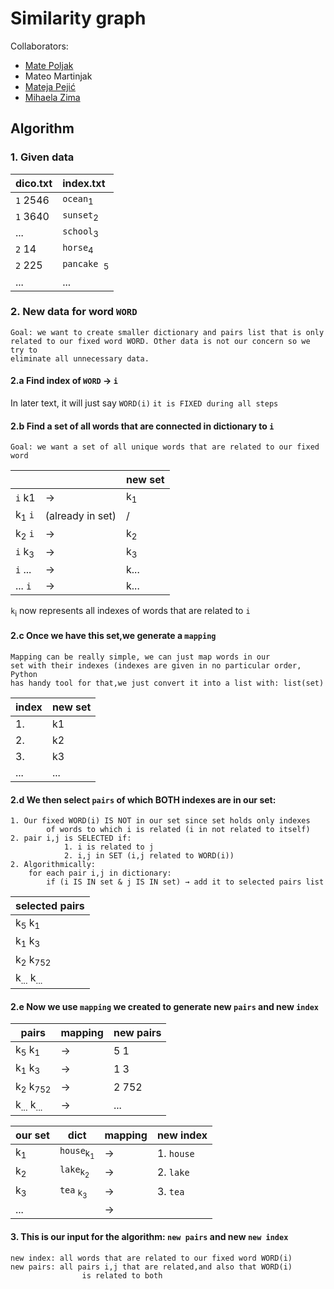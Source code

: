 # Similarity graph

Collaborators:
* [Mate Poljak](https://github.com/pmate1)
* Mateo Martinjak
* [Mateja Pejić](https://github.com/pematej)
* [Mihaela Zima](https://github.com/Majhela) 

## Algorithm 

### 1. Given data

| dico.txt    | index.txt                  |
|-------------|:---------------------------|
| ```1``` 2546 | ```ocean```<sub>1</sub>    |
| ```1``` 3640 | ```sunset```<sub>2</sub>   |
| ...         | ```school```<sub>3</sub>   |
| ```2``` 14  | ```horse```<sub>4</sub>    |
| ```2``` 225 | ```pancake ```<sub>5</sub> |
| ...         | ...                        |

### 2. New data for word  ```WORD```

    Goal: we want to create smaller dictionary and pairs list that is only
    related to our fixed word WORD. Other data is not our concern so we try to 
    eliminate all unnecessary data.

#### 2.a Find index of ```WORD``` → ```i``` 
In later text, it will just say  ```WORD(i)``` ```it is FIXED during all steps``` 
#### 2.b Find a set of all words that are connected in dictionary to  ```i```
    Goal: we want a set of all unique words that are related to our fixed word
|                       |                  | new set        |
|-----------------------|:-----------------|----------------|
| ```i``` k1            | →                | k<sub>1</sub>  |
| k<sub>1</sub> ```i``` | (already in set) | /              | 
| k<sub>2</sub> ```i``` | →                | k<sub>2</sub>  |
| ```i``` k<sub>3</sub> | →                | k<sub>3 </sub> |
| ```i``` ...           | →                | k...           |
| ...  ```i```          | →                | k...           |

 ```k```<sub>i</sub> now represents all indexes of words that are related to ```i```
    
#### 2.c Once we have this set,we generate a ```mapping```
    Mapping can be really simple, we can just map words in our 
    set with their indexes (indexes are given in no particular order, Python
    has handy tool for that,we just convert it into a list with: list(set) 
| index | new set |
|-------|---------|
| 1.    | k1      |
| 2.    | k2      |
| 3.    | k3      |
| ...   | ...     |

#### 2.d We then select ```pairs``` of which BOTH indexes are in our set:
    1. Our fixed WORD(i) IS NOT in our set since set holds only indexes 
            of words to which i is related (i in not related to itself)    
    2. pair i,j is SELECTED if:
                1. i is related to j
                2. i,j in SET (i,j related to WORD(i))
    2. Algorithmically:
        for each pair i,j in dictionary:
            if (i IS IN set & j IS IN set) → add it to selected pairs list


| selected pairs                  |
|---------------------------------|
| k<sub>5</sub> k<sub>1</sub>     |
| k<sub>1</sub> k<sub>3</sub>     | 
| k<sub>2</sub> k<sub>752</sub>   |
| k<sub>...</sub> k<sub>...</sub> |

#### 2.e Now we use ```mapping``` we created to generate new ```pairs``` and new ```index```
| pairs                             | mapping | new pairs |
|-----------------------------------|---------|-----------|
| k<sub>5</sub> k<sub>1</sub>       | →       | 5   1     |
| k<sub>1</sub> k<sub>3</sub>       | →       | 1  3      | 
| k<sub>2</sub> k<sub>752</sub>     | →       | 2 752     |
| k<sub>...</sub> k<sub>...</sub>   | →       | ...       |

| our set       | dict                                | mapping | new index      |
|---------------|-------------------------------------|---------|----------------|
| k<sub>1</sub> | ```house```<sub>k<sub>1</sub></sub> | →       | 1. ```house``` |
| k<sub>2</sub> | ```lake```<sub>k<sub>2</sub></sub>  | →       | 2.  ```lake``` |
| k<sub>3</sub> | ```tea``` <sub>k<sub>3</sub></sub>  | →       | 3. ```tea```   |
| ...           |                                     | →       |                |

#### 3. This is our input for the algorithm: ```new pairs``` and new ```new index```
    new index: all words that are related to our fixed word WORD(i)
    new pairs: all pairs i,j that are related,and also that WORD(i) 
                    is related to both
    